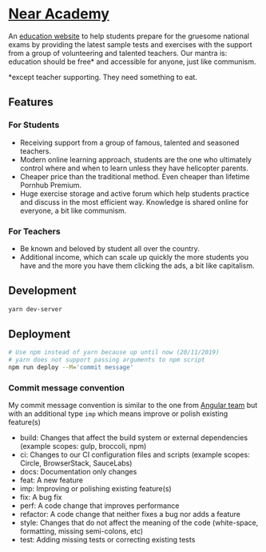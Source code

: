 # [Near Academy]

An [education website] to help students prepare for the gruesome national exams by
providing the latest sample tests and exercises with the support from a group of
volunteering and talented teachers. Our mantra is: education should be free* and
accessible for anyone, just like communism.

*except teacher supporting. They need something to eat.

## Features

### For Students

* Receiving support from a group of famous, talented and seasoned teachers.
* Modern online learning approach, students are the one who ultimately control where and when to learn unless they have helicopter parents.
* Cheaper price than the traditional method. Even cheaper than lifetime Pornhub Premium.
* Huge exercise storage and active forum which help students practice and discuss
in the most efficient way. Knowledge is shared online for everyone, a bit like communism.

### For Teachers

* Be known and beloved by student all over the country.
* Additional income, which can scale up quickly the more students you have and the more you have them clicking the ads, a bit like capitalism.


## Development

```bash
yarn dev-server
```

## Deployment

```bash
# Use npm instead of yarn because up until now (20/11/2019)
# yarn does not support passing arguments to npm script
npm run deploy --M='commit message'
```

### Commit message convention

My commit message convention is similar to the one from [Angular team](https://github.com/angular/angular/blob/master/CONTRIBUTING.md#type)
but with an additional type `imp` which means improve or polish existing feature(s)

* build: Changes that affect the build system or external dependencies (example scopes: gulp, broccoli, npm)
* ci: Changes to our CI configuration files and scripts (example scopes: Circle, BrowserStack, SauceLabs)
* docs: Documentation only changes
* feat: A new feature
* imp: Improving or polishing existing feature(s)
* fix: A bug fix
* perf: A code change that improves performance
* refactor: A code change that neither fixes a bug nor adds a feature
* style: Changes that do not affect the meaning of the code (white-space, formatting, missing semi-colons, etc)
* test: Adding missing tests or correcting existing tests


[Near Academy]: https://nearhuscarl.github.io/nearacademy/
[education website]: https://nearhuscarl.github.io/nearacademy/